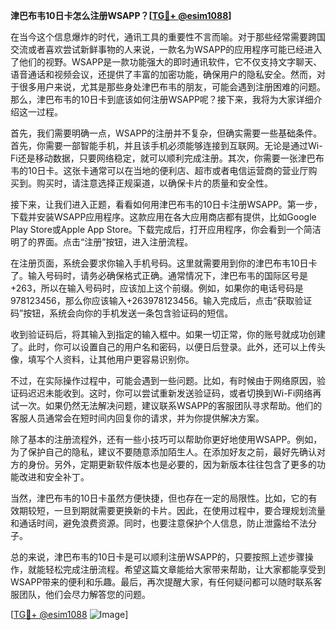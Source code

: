 **津巴布韦10日卡怎么注册WSAPP？[[TG💪+ @esim1088](https://t.me/s/esim1088)]**

在当今这个信息爆炸的时代，通讯工具的重要性不言而喻。对于那些经常需要跨国交流或者喜欢尝试新鲜事物的人来说，一款名为WSAPP的应用程序可能已经进入了他们的视野。WSAPP是一款功能强大的即时通讯软件，它不仅支持文字聊天、语音通话和视频会议，还提供了丰富的加密功能，确保用户的隐私安全。然而，对于很多用户来说，尤其是那些身处津巴布韦的朋友，可能会遇到注册困难的问题。那么，津巴布韦的10日卡到底该如何注册WSAPP呢？接下来，我将为大家详细介绍这一过程。

首先，我们需要明确一点，WSAPP的注册并不复杂，但确实需要一些基础条件。首先，你需要一部智能手机，并且该手机必须能够连接到互联网。无论是通过Wi-Fi还是移动数据，只要网络稳定，就可以顺利完成注册。其次，你需要一张津巴布韦的10日卡。这张卡通常可以在当地的便利店、超市或者电信运营商的营业厅购买到。购买时，请注意选择正规渠道，以确保卡片的质量和安全性。

接下来，让我们进入正题，看看如何用津巴布韦的10日卡注册WSAPP。第一步，下载并安装WSAPP应用程序。这款应用在各大应用商店都有提供，比如Google Play Store或Apple App Store。下载完成后，打开应用程序，你会看到一个简洁明了的界面。点击“注册”按钮，进入注册流程。

在注册页面，系统会要求你输入手机号码。这里就需要用到你的津巴布韦10日卡了。输入号码时，请务必确保格式正确。通常情况下，津巴布韦的国际区号是+263，所以在输入号码时，应该加上这个前缀。例如，如果你的电话号码是978123456，那么你应该输入+263978123456。输入完成后，点击“获取验证码”按钮，系统会向你的手机发送一条包含验证码的短信。

收到验证码后，将其输入到指定的输入框中。如果一切正常，你的账号就成功创建了。此时，你可以设置自己的用户名和密码，以便日后登录。此外，还可以上传头像，填写个人资料，让其他用户更容易识别你。

不过，在实际操作过程中，可能会遇到一些问题。比如，有时候由于网络原因，验证码迟迟未能收到。这时，你可以尝试重新发送验证码，或者切换到Wi-Fi网络再试一次。如果仍然无法解决问题，建议联系WSAPP的客服团队寻求帮助。他们的客服人员通常会在短时间内回复你的请求，并为你提供解决方案。

除了基本的注册流程外，还有一些小技巧可以帮助你更好地使用WSAPP。例如，为了保护自己的隐私，建议不要随意添加陌生人。在添加好友之前，最好先确认对方的身份。另外，定期更新软件版本也是必要的，因为新版本往往包含了更多的功能改进和安全补丁。

当然，津巴布韦的10日卡虽然方便快捷，但也存在一定的局限性。比如，它的有效期较短，一旦到期就需要更换新的卡片。因此，在使用过程中，要合理规划流量和通话时间，避免浪费资源。同时，也要注意保护个人信息，防止泄露给不法分子。

总的来说，津巴布韦的10日卡是可以顺利注册WSAPP的，只要按照上述步骤操作，就能轻松完成注册流程。希望这篇文章能给大家带来帮助，让大家都能享受到WSAPP带来的便利和乐趣。最后，再次提醒大家，有任何疑问都可以随时联系客服团队，他们会尽力解答您的问题。

[[TG💪+ @esim1088](https://t.me/s/esim1088) ![Image](https://i.postimg.cc/4NQfJmqS/Snipaste-2025-05-13-00-14-12.png)]